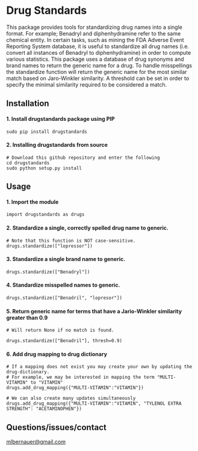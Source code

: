 # Drug Standards
 This package provides tools for standardizing drug names into a single format.  For example; Benadryl and diphenhydramine refer to the same chemical entity. In certain tasks, such as mining the FDA Adverse Event Reporting System database, it is useful to standardize all drug names (i.e. convert all instances of Benadryl to diphenhydramine) in order to compute various statistics. This package uses a database of drug synonyms and brand names to return the generic name for a drug. To handle misspellings the standardize function will return the generic name for the most similar match based on Jaro-Winkler similarity. A threshold can be set in order to specify the minimal similarity required to be considered a match.

## Installation

#### 1. Install drugstandards package using PIP

`sudo pip install drugstandards`

#### 2. Installing drugstandards from source
```
# Download this github repository and enter the following
cd drugstandards
sudo python setup.py install
```

## Usage
#### 1. Import the module

`import drugstandards as drugs`

#### 2. Standardize a single, correctly spelled drug name to generic.
```
# Note that this function is NOT case-sensitive.
drugs.standardize(["lopressor"])
```
#### 3. Standardize a single brand name to generic.
```
drugs.standardize(["Benadryl"])
```

#### 4. Standardize misspelled names to generic.

`drugs.standardize(["Benadril", "lopresor"])`

#### 5. Return generic name for terms that have a Jario-Winkler similarity greater than 0.9
```
# Will return None if no match is found.

drugs.standardize(["Benadril"], thresh=0.9)
```

#### 6. Add drug mapping to drug dictionary
```
# If a mapping does not exist you may create your own by updating the drug-dictionary.
# For example, we may be interested in mapping the term "MULTI-VITAMIN" to "VITAMIN"
drugs.add_drug_mapping({"MULTI-VITAMIN":"VITAMIN"})

# We can also create many updates simultaneously
drugs.add_drug_mapping({"MULTI-VITAMIN":"VITAMIN", "TYLENOL EXTRA STRENGTH": "ACETAMINOPHEN"})
```
## Questions/issues/contact
mlbernauer@gmail.com
